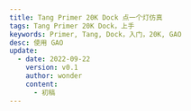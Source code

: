 ```yaml
---
title: Tang Primer 20K Dock 点一个灯仿真
tags: Tang Primer 20K Dock，上手
keywords: Primer, Tang, Dock，入门，20K, GAO
desc: 使用 GAO
update:
  - date: 2022-09-22
    version: v0.1
    author: wonder
    content:
      - 初稿
---
```


